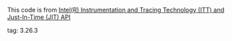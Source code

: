 This code is from [Intel(R) Instrumentation and Tracing Technology (ITT) and
Just-In-Time (JIT) API](https://github.com/intel/ittapi)

tag: 3.26.3
